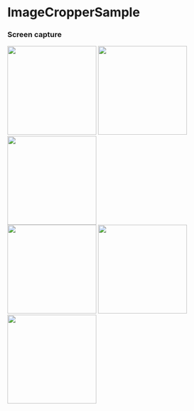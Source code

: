 # ImageCropperSample

### Screen capture
<div>
<img src="https://user-images.githubusercontent.com/6063541/58919994-2bf15f00-876b-11e9-8f7e-7b4ad1df9f63.png" width="200">
<img src="https://user-images.githubusercontent.com/6063541/58919996-2bf15f00-876b-11e9-895e-687446182bcf.png" width="200">
<img src="https://user-images.githubusercontent.com/6063541/58919997-2c89f580-876b-11e9-9240-5353ed67ab2c.png" width="200">
</div>
<div>
<img src="https://user-images.githubusercontent.com/6063541/58919998-2c89f580-876b-11e9-81fc-3828c3ef7d9f.png" width="200">
<img src="https://user-images.githubusercontent.com/6063541/58919999-2c89f580-876b-11e9-8554-df29d4dcfb72.png" width="200">
<img src="https://user-images.githubusercontent.com/6063541/58920000-2c89f580-876b-11e9-9918-5fc72bd048a1.png" width="200">
</div>
